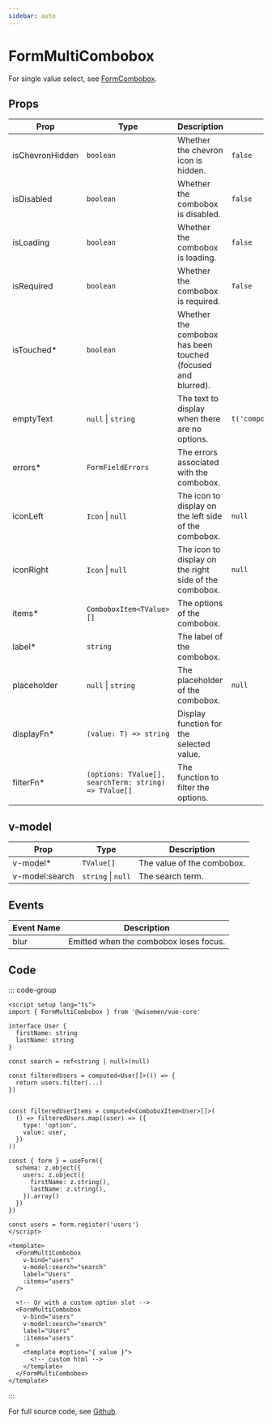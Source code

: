 ```yaml
---
sidebar: auto
---
```


# FormMultiCombobox
<script setup>
import FormMultiComboboxPlayground from './FormMultiComboboxPlayground.vue'
</script>

<FormMultiComboboxPlayground />

For single value select, see [FormCombobox](/components/combobox/form-combobox.md).

## Props

| Prop            | Type                                                  | Description                                                 | Default                          |
| --------------- | ----------------------------------------------------- | ----------------------------------------------------------- | -------------------------------- |
| isChevronHidden | `boolean`                                             | Whether the chevron icon is hidden.                         | `false`                          |
| isDisabled      | `boolean`                                             | Whether the combobox is disabled.                           | `false`                          |
| isLoading       | `boolean`                                             | Whether the combobox is loading.                            | `false`                          |
| isRequired      | `boolean`                                             | Whether the combobox is required.                           | `false`                          |
| isTouched*      | `boolean`                                             | Whether the combobox has been touched (focused and blurred).|                                  |
| emptyText       | `null` \| `string`                                    | The text to display when there are no options.              | `t('components.combobox.empty')` |
| errors*         | `FormFieldErrors`                                     | The errors associated with the combobox.                    |                                  |
| iconLeft        | `Icon` \| `null`                                      | The icon to display on the left side of the combobox.       | `null`                           |
| iconRight       | `Icon` \| `null`                                      | The icon to display on the right side of the combobox.      | `null`                           |
| items*          | `ComboboxItem<TValue>[]`                              | The options of the combobox.                                |                                  |
| label*          | `string`                                              | The label of the combobox.                                  |                                  |
| placeholder     | `null` \| `string`                                    | The placeholder of the combobox.                            | `null`                           |
| displayFn*      | `(value: T) => string`                                | Display function for the selected value.                    |                                  |
| filterFn*       | `(options: TValue[], searchTerm: string) => TValue[]` | The function to filter the options.                         |                                  |


## v-model

| Prop            | Type                 | Description                |
| --------------- | -------------------- | -------------------------- |
| v-model*        | `TValue[]`           | The value of the combobox. |
| v-model:search  | `string` \| `null`   | The search term.           |

## Events

| Event Name | Description                            |
| ---------- | -------------------------------------- |
| blur       | Emitted when the combobox loses focus. |

## Code

::: code-group
```vue [Usage]
<script setup lang="ts">
import { FormMultiCombobox } from '@wisemen/vue-core'

interface User {
  firstName: string
  lastName: string
}

const search = ref<string | null>(null)

const filteredUsers = computed<User[]>(() => {
  return users.filter(...)
})


const filteredUserItems = computed<ComboboxItem<User>[]>(
  () => filteredUsers.map((user) => ({
    type: 'option',
    value: user,
  })
))

const { form } = useForm({
  schema: z.object({
    users: z.object({
      firstName: z.string(),
      lastName: z.string(),
    }).array()
  })
})

const users = form.register('users')
</script>

<template>
  <FormMultiCombobox
    v-bind="users"
    v-model:search="search"
    label="Users"
    :items="users"
  />

  <!-- Or with a custom option slot -->
  <FormMultiCombobox 
    v-bind="users"
    v-model:search="search"
    label="Users"
    :items="users"
  >
    <template #option="{ value }">
      <!-- custom html -->
    </template>
  </FormMultiCombobox>
</template>

```
:::

For full source code, see [Github](https://github.com/wisemen-digital/vue-core/blob/main/packages/components/src/components/combobox/FormMultiCombobox.vue).